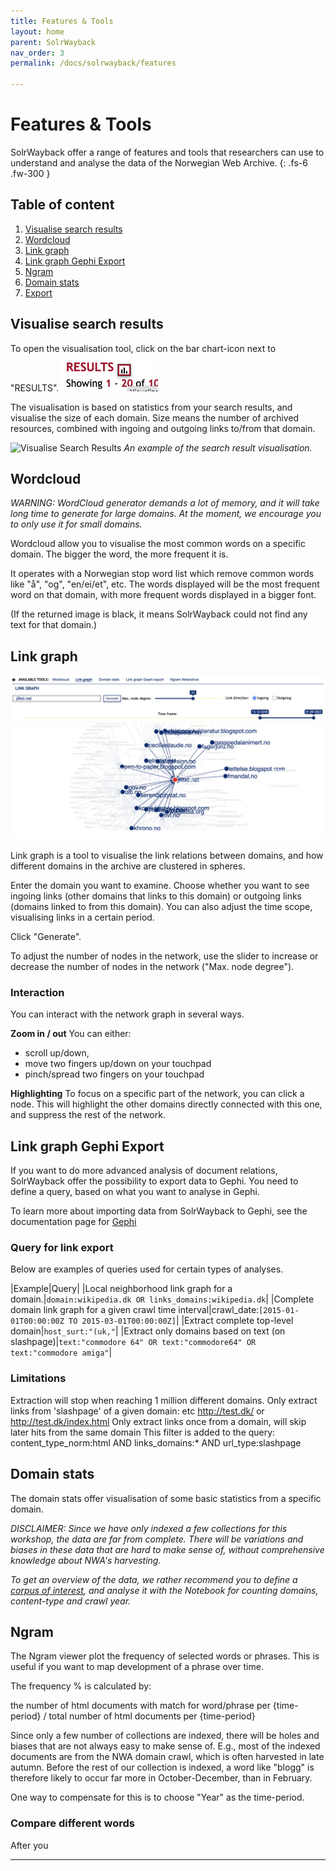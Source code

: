 ```yaml
---
title: Features & Tools
layout: home
parent: SolrWayback
nav_order: 3
permalink: /docs/solrwayback/features

---
```


# Features & Tools
SolrWayback offer a range of features and tools that researchers can use to understand and analyse the data of the Norwegian Web Archive.
{: .fs-6 .fw-300 }


## Table of content
1. [Visualise search results](#visualise-search-results)
2. [Wordcloud](./wordcloud.md)
3. [Link graph](#link-graph)
4. [Link graph Gephi Export](#link-graph-gephi-export)
5. [Ngram](#ngram)
6. [Domain stats](#domain-stats)
7. [Export](./export.md)


## Visualise search results
To open the visualisation tool, click on the bar chart-icon next to "RESULTS". ![bar-chart-icon](../../images/bar-chart-icon.png)

The visualisation is based on statistics from your search results, and visualise the size of each domain. Size means the number of archived resources, combined with ingoing and outgoing links to/from that domain.

![Visualise Search Results](../images/visualise-results.png)
*An example of the search result visualisation.*


## Wordcloud
*WARNING: WordCloud generator demands a lot of memory, and it will take long time to generate for large domains. At the moment, we encourage you to only use it for small domains.*

Wordcloud allow you to visualise the most common words on a specific domain. The bigger the word, the more frequent it is.

It operates with a Norwegian stop word list which remove common words like "å", "og", "en/ei/et", etc. The words displayed will be the most frequent word on that domain, with more frequent words displayed in a bigger font.

(If the returned image is black, it means SolrWayback could not find any text for that domain.)

## Link graph

![Link graph](../../images/linkgraph_jilltxt-net.png)

Link graph is a tool to visualise the link relations between domains, and how different domains in the archive are clustered in spheres.

Enter the domain you want to examine. Choose whether you want to see ingoing links (other domains that links to this domain) or outgoing links (domains linked to from this domain). You can also adjust the time scope, visualising links in a certain period.

Click "Generate".

To adjust the number of nodes in the network, use the slider to increase or decrease the number of nodes in the network ("Max. node degree").

### Interaction
You can interact with the network graph in several ways.

**Zoom in / out**
You can either:
- scroll up/down,
- move two fingers up/down on your touchpad
- pinch/spread two fingers on your touchpad

**Highlighting**
To focus on a specific part of the network, you can click a node. This will highlight the other domains directly connected with this one, and suppress the rest of the network.

## Link graph Gephi Export
If you want to do more advanced analysis of document relations, SolrWayback offer the possibility to export data to Gephi. You need to define a query, based on what you want to analyse in Gephi.

To learn more about importing data from SolrWayback to Gephi, see the documentation page for [Gephi](../../../docs/gephi)

### Query for link export
Below are examples of queries used for certain types of analyses.

|Example|Query|
|Local neighborhood link graph for a domain.|`domain:wikipedia.dk OR links_domains:wikipedia.dk`|
|Complete domain link graph for a given crawl time interval|crawl_date:`[2015-01-01T00:00:00Z TO 2015-03-01T00:00:00Z]`|
|Extract complete top-level domain|`host_surt:"(uk,"`|
|Extract only domains based on text (on slashpage)|`text:"commodore 64" OR text:"commodore64" OR text:"commodore amiga"`|

### Limitations
Extraction will stop when reaching 1 million different domains.
Only extract links from 'slashpage' of a given domain: etc http://test.dk/ or http://test.dk/index.html
Only extract links once from a domain, will skip later hits from the same domain
This filter is added to the query: content_type_norm:html AND links_domains:* AND url_type:slashpage

## Domain stats
The domain stats offer visualisation of some basic statistics from a specific domain.

*DISCLAIMER: Since we have only indexed a few collections for this workshop, the data are far from complete. There will be variations and biases in these data that are hard to make sense of, without comprehensive knowledge about NWA's harvesting.*

*To get an overview of the data, we rather recommend you to define a [corpus of interest](../export#export-search-results), and analyse it with the Notebook for counting domains, content-type and crawl year.*

## Ngram
The Ngram viewer plot the frequency of selected words or phrases. This is useful if you want to map development of a phrase over time.

The frequency % is calculated by:

the number of html documents with match for word/phrase per {time-period} / total number of html documents per {time-period}

Since only a few number of collections are indexed, there will be holes and biases that are not always easy to make sense of. E.g., most of the indexed documents are from the NWA domain crawl, which is often harvested in late autumn. Before the rest of our collection is indexed, a word like "blogg" is therefore likely to occur far more in October-December, than in February.

One way to compensate for this is to choose "Year" as the time-period.

### Compare different words

After you 











----

